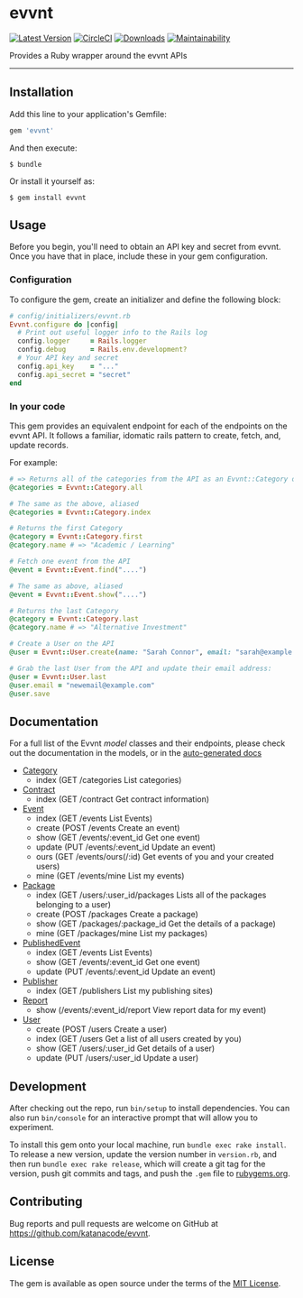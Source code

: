 # evvnt

[![Latest Version](https://img.shields.io/gem/v/katanacode/evvnt.svg)](https://img.shields.io/gem/v/katanacode/evvnt.svg)
[![CircleCI](https://circleci.com/gh/KatanaCode/evvnt.svg?style=svg)](https://circleci.com/gh/KatanaCode/evvnt)
[![Downloads](https://img.shields.io/github/downloads/katanacode/evvnt/total.svg)](https://img.shields.io/github/downloads/katanacode/evvnt/total.svg)
[![Maintainability](https://api.codeclimate.com/v1/badges/fdd8cffc25d6002a68df/maintainability)](https://codeclimate.com/github/KatanaCode/evvnt/maintainability)




Provides a Ruby wrapper around the evvnt APIs

---

## Installation

Add this line to your application's Gemfile:

```ruby
gem 'evvnt'
```

And then execute:

    $ bundle

Or install it yourself as:

    $ gem install evvnt

## Usage

Before you begin, you'll need to obtain an API key and secret from evvnt. Once you have that in place, include these in your gem configuration.

### Configuration

To configure the gem, create an initializer and define the following block:

``` ruby
# config/initializers/evvnt.rb
Evvnt.configure do |config|
  # Print out useful logger info to the Rails log
  config.logger     = Rails.logger
  config.debug      = Rails.env.development?
  # Your API key and secret
  config.api_key    = "..."
  config.api_secret = "secret"
end

```

### In your code

This gem provides an equivalent endpoint for each of the endpoints on the evvnt API. It follows a familiar, idomatic rails pattern to create, fetch, and, update records.

For example:

```ruby
# => Returns all of the categories from the API as an Evvnt::Category object
@categories = Evvnt::Category.all

# The same as the above, aliased
@categories = Evvnt::Category.index

# Returns the first Category
@category = Evvnt::Category.first
@category.name # => "Academic / Learning"

# Fetch one event from the API
@event = Evvnt::Event.find("....")

# The same as above, aliased
@event = Evvnt::Event.show("....")

# Returns the last Category
@category = Evvnt::Category.last
@category.name # => "Alternative Investment"

# Create a User on the API
@user = Evvnt::User.create(name: "Sarah Connor", email: "sarah@example.com")

# Grab the last User from the API and update their email address:
@user = Evvnt::User.last
@user.email = "newemail@example.com"
@user.save
```

## Documentation

For a full list of the Evvnt _model_ classes and their endpoints, please check out the documentation in the models, or in the [auto-generated docs](http://www.rubydoc.info/gems/evvnt/)

 - [Category](lib/evvnt/category.rb)
   - index (GET /categories List categories)
- [Contract](lib/evvnt/contract.rb)
  - index (GET /contract Get contract information)
- [Event](lib/evvnt/event.rb)
  - index (GET /events List Events)
  - create (POST /events  Create an event)
  - show (GET /events/:event_id Get one event)
  - update (PUT /events/:event_id  Update an event)
  - ours (GET /events/ours(/:id) Get events of you and your created users)
  - mine (GET /events/mine  List my events)
- [Package](lib/evvnt/package.rb)
  - index (GET /users/:user_id/packages Lists all of the packages belonging to a user)
  - create (POST /packages Create a package)
  - show (GET /packages/:package_id Get the details of a package)
  - mine (GET /packages/mine List my packages)
- [PublishedEvent](lib/evvnt/published_event,rb)
  - index (GET /events List Events)
  - show (GET /events/:event_id Get one event)
  - update (PUT /events/:event_id Update an event)
- [Publisher](lib/evvnt/publisher.rb)
  - index (GET /publishers List my publishing sites)
- [Report](lib/evvnt/report.rb)
  - show (/events/:event_id/report View report data for my event)
- [User](lib/evvnt/user.rb)
   - create (POST /users Create a user)
   - index (GET /users Get a list of all users created by you)
   - show (GET /users/:user_id Get details of a user)
   - update (PUT /users/:user_id Update a user)

## Development

After checking out the repo, run `bin/setup` to install dependencies. You can also run `bin/console` for an interactive prompt that will allow you to experiment.

To install this gem onto your local machine, run `bundle exec rake install`. To release a new version, update the version number in `version.rb`, and then run `bundle exec rake release`, which will create a git tag for the version, push git commits and tags, and push the `.gem` file to [rubygems.org](https://rubygems.org).

## Contributing

Bug reports and pull requests are welcome on GitHub at https://github.com/katanacode/evvnt.

## License

The gem is available as open source under the terms of the [MIT License](https://opensource.org/licenses/MIT).
